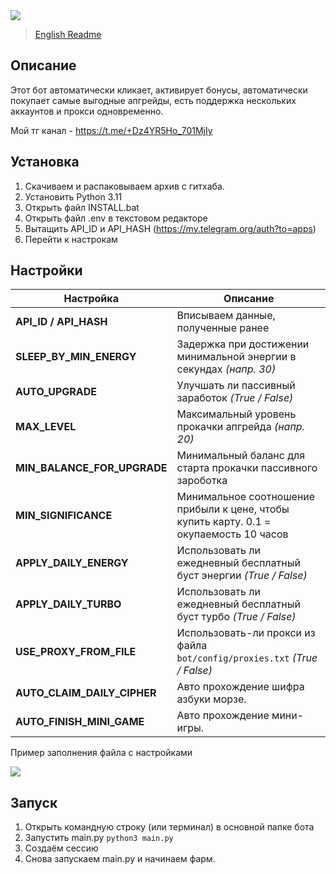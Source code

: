 <img src="https://i.imgur.com/g3AtZrx.png"> 

>[English Readme](README-EN.md)

## Описание
Этот бот автоматически кликает, активирует бонусы, автоматически покупает самые выгодные апгрейды, есть поддержка нескольких аккаунтов и прокси одновременно.

Мой тг канал - https://t.me/+Dz4YR5Ho_701MjIy

## Установка
1. Скачиваем и распаковываем архив с гитхаба.
2. Установить Python 3.11
3. Открыть файл INSTALL.bat
4. Открыть файл .env в текстовом редакторе 
5. Вытащить API_ID и API_HASH (https://my.telegram.org/auth?to=apps)
6. Перейти к настрокам

## Настройки
| Настройка                   | Описание                                                                               |
|-----------------------------|----------------------------------------------------------------------------------------|
| **API_ID / API_HASH**       | Вписываем данные, полученные ранее                                                     |
| **SLEEP_BY_MIN_ENERGY**     | Задержка при достижении минимальной энергии в секундах _(напр. 30)_                    |
| **AUTO_UPGRADE**            | Улучшать ли пассивный заработок _(True / False)_                                       |
| **MAX_LEVEL**               | Максимальный уровень прокачки апгрейда _(напр. 20)_                                    |
| **MIN_BALANCE_FOR_UPGRADE** | Минимальный баланс для старта прокачки пассивного зароботка                            |
| **MIN_SIGNIFICANCE**        | Минимальное соотношение прибыли к цене, чтобы купить карту. 0.1 = окупаемость 10 часов |
| **APPLY_DAILY_ENERGY**      | Использовать ли ежедневный бесплатный буст энергии _(True / False)_                    |
| **APPLY_DAILY_TURBO**       | Использовать ли ежедневный бесплатный буст турбо _(True / False)_                      |
| **USE_PROXY_FROM_FILE**     | Использовать-ли прокси из файла `bot/config/proxies.txt` _(True / False)_              |
| **AUTO_CLAIM_DAILY_CIPHER** | Авто прохождение шифра азбуки морзе.                                                   |
| **AUTO_FINISH_MINI_GAME**   | Авто прохождение мини-игры.                                                            |

Пример заполнения файла с настройками

<img src="https://i.imgur.com/Aw7jNhJ.png">

## Запуск
1. Открыть командную строку (или терминал) в основной папке бота
2. Запустить main.py ```python3 main.py```
3. Создаём сессию
4. Снова запускаем main.py и начинаем фарм.

